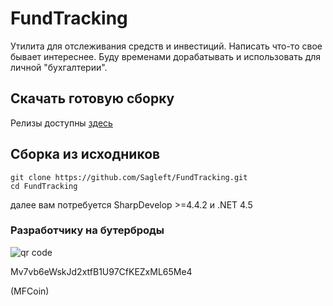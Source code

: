 # FundTracking
Утилита для отслеживания средств и инвестиций. Написать что-то свое бывает интереснее. Буду временами дорабатывать и использовать для личной "бухгалтерии".

## Скачать готовую сборку

Релизы доступны [здесь](https://github.com/Sagleft/FundTracking/releases)

## Сборка из исходников

```
git clone https://github.com/Sagleft/FundTracking.git
cd FundTracking
```

далее вам потребуется SharpDevelop >=4.4.2 и .NET 4.5

### Разработчику на бутерброды

![qr code](http://sagleft.ru/donate_mfc.gif)

Mv7vb6eWskJd2xtfB1U97CfKEZxML65Me4

(MFCoin)
